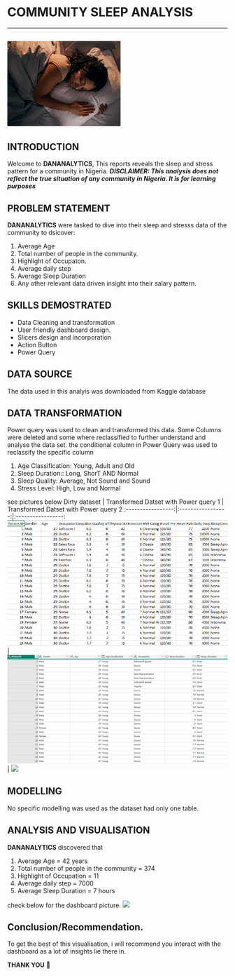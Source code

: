 # COMMUNITY SLEEP ANALYSIS
---
![](SLEEPHOME.jpeg)
---
## INTRODUCTION
Welcome to **DANANALYTICS**, This reports reveals the sleep and stress pattern for a community in Nigeria.
**_DISCLAIMER: This analysis does not reflect the true situation of any community in Nigeria.  It is for learning purposes_**

## PROBLEM STATEMENT
**DANANALYTICS** were tasked to dive into their sleep and stresss data of the community to dsicover:
1. Average Age
2. Total number of people in the community.
3. Highlight of Occupaton.
4. Average daily step 
5. Average Sleep Duration
6. Any other relevant data driven insight into their salary pattern.

## SKILLS DEMOSTRATED
- Data Cleaning and transformation
- User friendly dashboard design.
- Slicers design and incorporation
- Action Button
- Power Query

## DATA SOURCE
The data used in this analyis was downloaded from Kaggle database

## DATA TRANSFORMATION

Power query was used to clean and transformed this data. Some Columns were deleted and some where reclassified to further understand and analyse the data set. the conditional column in Power Query was used to reclassify the specific column

1. Age Classification: Young, Adult and Old
2. Sleep Duration:: Long, ShorT AND Normal
3. Sleep Quality: Average, Not Sound and Sound
4. Stress Level: High, Low and Normal

see pictures below
Dirty dataset     |     Transformed Datset with Power query 1 |  Transformed Datset with Power query 2
:-----------------:|:-----------------:|:-----------------:
![](EXCELSLEEP.png)|![](SLEEPPQ1.png)| ![](SLEEPPQ2)

## MODELLING
No specific modelling was used as the dataset had only one table.

## ANALYSIS AND VISUALISATION
**DANANALYTICS** discovered that 
1. Average Age = 42 years
2. Total number of people in the community = 374
3. Highlight of Occupation = 11
4. Average daily step = 7000
5. Average Sleep Duration = 7 hours

 check below for the dashboard picture.
 ![](.png)

## Conclusion/Recommendation.

To get the best of this visualisation, i will recommend you interact with the dashboard as a lot of insights lie there in.

**THANK YOU** 🙂



